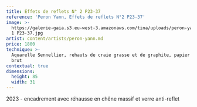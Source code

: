 ```yaml
---
title: Effets de reflets N° 2 P23-37
reference: 'Peron Yann, Effets de reflets N°2 P23-37'
image: >-
  https://galerie-gaia.s3.eu-west-3.amazonaws.com/tina/uploads/peron-yann/galerie-gaia-peron-yann-reflets
  1 P23-37.jpg
artist: content/artists/peron-yann.md
price: 1800
technique: >-
  Aquarelle Sennellier, rehauts de craie grasse et de graphite, papier aquarelle
  brut
contextual: true
dimensions:
  height: 85
  width: 31
---
```


2023 - encadrement avec réhausse en chêne massif et verre anti-reflet
